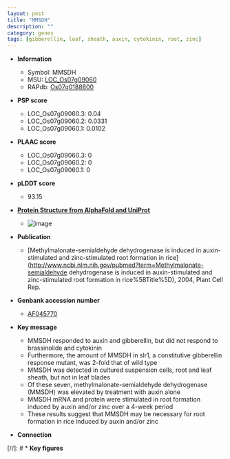 ```yaml
---
layout: post
title: "MMSDH"
description: ""
category: genes
tags: [gibberellin, leaf, sheath, auxin, cytokinin, root, zinc]
---
```


* **Information**  
    + Symbol: MMSDH  
    + MSU: [LOC_Os07g09060](http://rice.plantbiology.msu.edu/cgi-bin/ORF_infopage.cgi?orf=LOC_Os07g09060)  
    + RAPdb: [Os07g0188800](http://rapdb.dna.affrc.go.jp/viewer/gbrowse_details/irgsp1?name=Os07g0188800)  

* **PSP score**  
    + LOC_Os07g09060.3: 0.04 
    + LOC_Os07g09060.2: 0.0331 
    + LOC_Os07g09060.1: 0.0102 

* **PLAAC score**  
    + LOC_Os07g09060.3: 0 
    + LOC_Os07g09060.2: 0 
    + LOC_Os07g09060.1: 0 

* **pLDDT score**
    + 93.15

* **[Protein Structure from AlphaFold and UniProt](https://www.uniprot.org/uniprotkb/Q6Z4E4/entry#structure)**
    + ![image](https://ricepsp.github.io/images/Q6/AF-Q6Z4E4-F1.png)

* **Publication**  
    + [Methylmalonate-semialdehyde dehydrogenase is induced in auxin-stimulated and zinc-stimulated root formation in rice](http://www.ncbi.nlm.nih.gov/pubmed?term=Methylmalonate-semialdehyde dehydrogenase is induced in auxin-stimulated and zinc-stimulated root formation in rice%5BTitle%5D), 2004, Plant Cell Rep.

* **Genbank accession number**  
    + [AF045770](http://www.ncbi.nlm.nih.gov/nuccore/AF045770)

* **Key message**  
    + MMSDH responded to auxin and gibberellin, but did not respond to brassinolide and cytokinin
    + Furthermore, the amount of MMSDH in slr1, a constitutive gibberellin response mutant, was 2-fold that of wild type
    + MMSDH was detected in cultured suspension cells, root and leaf sheath, but not in leaf blades
    + Of these seven, methylmalonate-semialdehyde dehydrogenase (MMSDH) was elevated by treatment with auxin alone
    + MMSDH mRNA and protein were stimulated in root formation induced by auxin and/or zinc over a 4-week period
    + These results suggest that MMSDH may be necessary for root formation in rice induced by auxin and/or zinc

* **Connection**  

[//]: # * **Key figures**  


